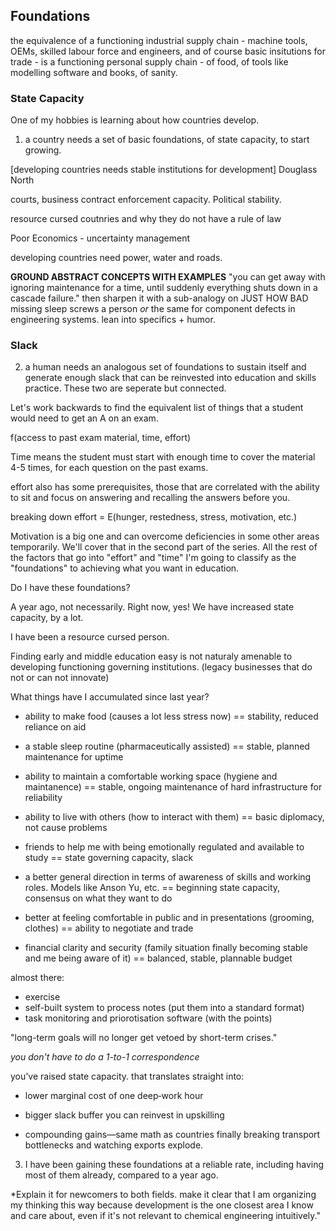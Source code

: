 ## Foundations

the equivalence of a functioning industrial supply chain - machine tools, OEMs, skilled labour force and engineers, and of course basic insitutions for trade - is a functioning personal supply chain - of food, of tools like modelling software and books, of sanity.


### State Capacity

One of my hobbies is learning about how countries develop. 

1. a country needs a set of basic foundations, of state capacity, to start growing.



[developing countries needs stable institutions for development]
Douglass North

courts, business contract enforcement capacity. Political stability.

resource cursed coutnries and why they do not have a rule of law


Poor Economics - uncertainty management

developing countries need power, water and roads.



**GROUND ABSTRACT CONCEPTS WITH EXAMPLES**
"you can get away with ignoring maintenance for a time, until suddenly everything shuts down in a cascade failure." then sharpen it with a sub-analogy on JUST HOW BAD missing sleep screws a person *or* the same for component defects in engineering systems. lean into specifics + humor.



### Slack

2. a human needs an analogous set of foundations to sustain itself and generate enough slack that can be reinvested into education and skills practice. These two are seperate but connected.


Let's work backwards to find the equivalent list of things that a student would need to get an A on an exam. 

f(access to past exam material, time, effort)

Time means the student must start with enough time to cover the material 4-5 times, for each question on the past exams.

effort also has some prerequisites, those that are correlated with the ability to sit and focus on answering and recalling the answers before you.

breaking down effort = E(hunger, restedness, stress, motivation, etc.)

Motivation is a big one and can overcome deficiencies in some other areas temporarily. We'll cover that in the second part of the series. All the rest of the factors that go into "effort" and "time" I'm going to classify as the "foundations" to achieving what you want in education.


Do I have these foundations?

A year ago, not necessarily. Right now, yes! We have increased state capacity, by a lot.






I have been a resource cursed person.



Finding early and middle education easy is not naturaly amenable to developing functioning governing institutions. (legacy businesses that do not or can not innovate)




What things have I accumulated since last year?

- ability to make food (causes a lot less stress now) == stability, reduced reliance on aid

- a stable sleep routine (pharmaceutically assisted) == stable, planned maintenance for uptime
- ability to maintain a comfortable working space (hygiene and maintanence) == stable, ongoing maintenance of hard infrastructure for reliability

- ability to live with others (how to interact with them) == basic diplomacy, not cause problems

- friends to help me with being emotionally regulated and available to study == state governing capacity, slack

- a better general direction in terms of awareness of skills and working roles. Models like Anson Yu, etc. == beginning state capacity, consensus on what they want to do

- better at feeling comfortable in public and in presentations (grooming, clothes) == ability to negotiate and trade
- financial clarity and security (family situation finally becoming stable and me being aware of it) == balanced, stable, plannable budget


almost there:
- exercise
- self-built system to process notes (put them into a standard format)
- task monitoring and priorotisation software (with the points)


"long-term goals will no longer get vetoed by short-term crises."



*you don't have to do a 1-to-1 correspondence*

you’ve raised state capacity. that translates straight into:

- lower marginal cost of one deep‑work hour

- bigger slack buffer you can reinvest in upskilling

- compounding gains—same math as countries finally breaking transport bottlenecks and watching exports explode.
    


3. I have been gaining these foundations at a reliable rate, including having most of them already, compared  to a year ago.

*Explain it for newcomers to both fields. make it clear that I am organizing my thinking this way because development is the one closest area I know and care about, even if it's not relevant to chemical engineering intuitively."










